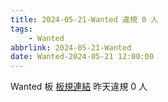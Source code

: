 ```yaml
---
title: 2024-05-21-Wanted 違規 0 人
tags:
    - Wanted
abbrlink: 2024-05-21-Wanted
date: Wanted-2024-05-21 12:00:00
---
```

Wanted 板 [板規連結](https://www.ptt.cc/bbs/Wanted/M.1608829773.A.D3B.html)
昨天違規 0 人
